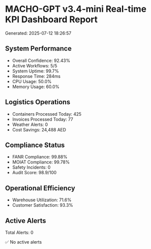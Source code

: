 
# MACHO-GPT v3.4-mini Real-time KPI Dashboard Report
Generated: 2025-07-12 18:26:57

## System Performance
- Overall Confidence: 92.43%
- Active Workflows: 5/5
- System Uptime: 99.7%
- Response Time: 284ms
- CPU Usage: 50.0%
- Memory Usage: 60.0%

## Logistics Operations
- Containers Processed Today: 425
- Invoices Processed Today: 77
- Weather Alerts: 0
- Cost Savings: 24,488 AED

## Compliance Status
- FANR Compliance: 99.88%
- MOIAT Compliance: 99.78%
- Safety Incidents: 0
- Audit Score: 98.9/100

## Operational Efficiency
- Warehouse Utilization: 71.6%
- Customer Satisfaction: 93.3%

## Active Alerts
Total Alerts: 0

✅ No active alerts
